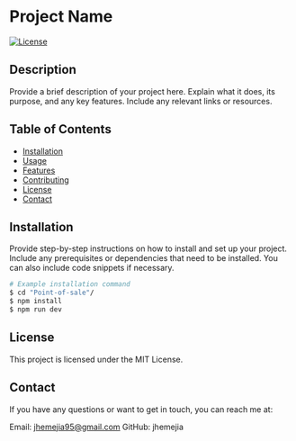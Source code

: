# Project Name

[![License](https://img.shields.io/badge/License-MIT-blue.svg)](LICENSE)

## Description

Provide a brief description of your project here. Explain what it does, its purpose, and any key features. Include any relevant links or resources.

## Table of Contents

- [Installation](#installation)
- [Usage](#usage)
- [Features](#features)
- [Contributing](#contributing)
- [License](#license)
- [Contact](#contact)

## Installation

Provide step-by-step instructions on how to install and set up your project. Include any prerequisites or dependencies that need to be installed. You can also include code snippets if necessary.

```bash
# Example installation command
$ cd "Point-of-sale"/
$ npm install 
$ npm run dev
```

## License
This project is licensed under the MIT License.

## Contact
If you have any questions or want to get in touch, you can reach me at:

Email: jhemejia95@gmail.com
GitHub: jhemejia